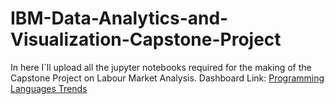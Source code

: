 # IBM-Data-Analytics-and-Visualization-Capstone-Project
In here I´ll upload all the jupyter notebooks required for the making of the Capstone Project on Labour Market Analysis.
Dashboard Link:
[Programming Languages Trends](https://dataplatform.cloud.ibm.com/dashboards/02dbbcac-d485-4007-86fe-68e2c3b54856/view/6e62c10325b316f77cb0d0e407cd2d572e317054e3bb8b0bd2d77b490a357197a86010c3c8794d53da47066bf2ec465bc1)
